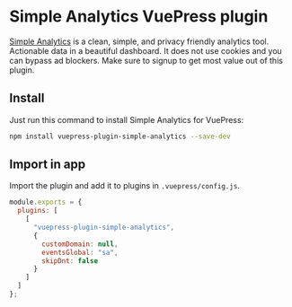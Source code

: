 # Simple Analytics VuePress plugin

[Simple Analytics](https://simpleanalytics.com) is a clean, simple, and privacy friendly analytics tool. Actionable data in a beautiful dashboard. It does not use cookies and you can bypass ad blockers. Make sure to signup to get most value out of this plugin.

## Install

Just run this command to install Simple Analytics for VuePress:

```bash
npm install vuepress-plugin-simple-analytics --save-dev
```

## Import in app

Import the plugin and add it to plugins in `.vuepress/config.js`.

```js
module.exports = {
  plugins: [
    [
      "vuepress-plugin-simple-analytics",
      {
        customDomain: null,
        eventsGlobal: "sa",
        skipDnt: false
      }
    ]
  ]
};
```
